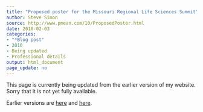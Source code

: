 ```yaml
---
title: "Proposed poster for the Missouri Regional Life Sciences Summit"
author: Steve Simon
source: http://www.pmean.com/10/ProposedPoster.html
date: 2010-02-03
categories:
- "*Blog post"
- 2010
- Being updated
- Professional details
output: html_document
page_update: no
---
```


This page is currently being updated from the earlier version of my website. Sorry that it is not yet fully available.

<!---More--->

Earlier versions are [here][sim1] and [here][sim2].

[sim1]: http://www.pmean.com/10/ProposedPoster.html
[sim2]: http://new.pmean.com/life-sciences-summit-poster/
